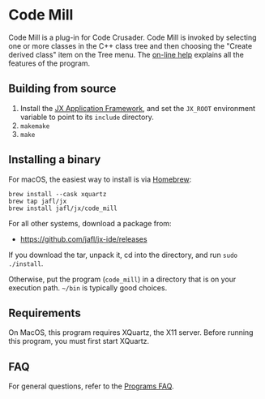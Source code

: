 # Code Mill

Code Mill is a plug-in for Code Crusader.  Code Mill is invoked by selecting one or more classes in the C++ class tree and then choosing the "Create derived class" item on the Tree menu.  The [on-line help](http://nps-codemill.sourceforge.net/help.html) explains all the features of the program.


## Building from source

1. Install the [JX Application Framework](https://github.com/jafl/jx_application_framework),  and set the `JX_ROOT` environment variable to point to its `include` directory.
1. `makemake`
1. `make`


## Installing a binary

For macOS, the easiest way to install is via [Homebrew](https://brew.sh):

    brew install --cask xquartz
    brew tap jafl/jx
    brew install jafl/jx/code_mill

For all other systems, download a package from:

* https://github.com/jafl/jx-ide/releases

If you download the tar, unpack it, cd into the directory, and run `sudo ./install`.

Otherwise, put the program (`code_mill`) in a directory that is on your execution path.  `~/bin` is typically good choices.

## Requirements

On MacOS, this program requires XQuartz, the X11 server.  Before running this program, you must first start XQuartz.


## FAQ

For general questions, refer to the [Programs FAQ](https://github.com/jafl/jx_application_framework/blob/master/APPS.md).
